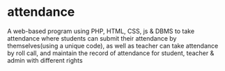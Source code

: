 # attendance
A web-based program using PHP, HTML, CSS, js & DBMS to take attendance where students can
submit their attendance by themselves(using a unique code), as well as teacher can take
attendance by roll call, and maintain the record of attendance for student, teacher & admin with
different rights
